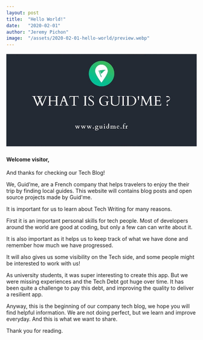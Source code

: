 ```yaml
---
layout: post
title:  "Hello World!"
date:   "2020-02-01"
author: "Jeremy Pichon"
image:  "/assets/2020-02-01-hello-world/preview.webp"
---
```


<div class="center">
  <img src="/assets/2020-02-01-hello-world/banner.jpg"
    style="height: 250px; object-fit: contain;"
    alt="Banner of the post"
  />
</div>

#### Welcome visitor,

And thanks for checking our Tech Blog!

We, Guid’me, are a French company that helps travelers to enjoy the their trip by finding local guides.
This website will contains blog posts and open source projects made by Guid'me.

It is important for us to learn about Tech Writing for many reasons.

First it is an important personal skills for tech people. Most of developers around the world are good at coding, but only a few can can write about it.

It is also important as it helps us to keep track of what we have done and remember how much we have progressed.

It will also gives us some visibility on the Tech side, and some people might be interested to work with us!

As university students, it was super interesting to create this app. But we were missing experiences and the Tech Debt got huge over time.
It has been quite a challenge to pay this debt, and improving the quality to deliver a resilient app.


Anyway, this is the beginning of our company tech blog, we hope you will find helpful information.
We are not doing perfect, but we learn and improve everyday. And this is what we want to share.

Thank you for reading.
